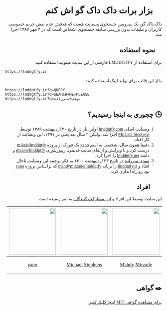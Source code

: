 <link rel="stylesheet" href="fonts/droidarabicnaskh.css">
<div dir="rtl" lang="fa" style="font-family: 'Droid Arabic Naskh', sens-serif;">

# 🦆 بزار برات داک داک گو اش کنم

داک داک گو، یک سرویس جستجوی وبسایت هست که هدفش عدم نقض حریم خصوصی کاربران و تبلیغات بدون بررسی سابقه جستجوی اشخاص است که در ۴ مهر ۱۳۸۷ اجرا شد. 

## 🤔 نحوه استفاده

برای استفاده از LMDDGTFY فارسی از این سایت میتونید استفاده کنید:
<div dir="ltr"><pre><code>https://lmddgtfy.ir</pre></code></div>

یا از این قالب برای تولید لینک استفاده کنید:
<div dir="ltr"><pre><code>https://lmddgtfy.ir?q=QUERY
https://lmddgtfy.ir?q=SEARCH+ME+PLEASE
https://lmddgtfy.ir?q=مهدی+میرزاده</pre></code></div>

## 🕒 چجوری به اینجا رسیدیم؟

1. وبسایت اصلی [lmddgtfy.com](https://lmddgtfy.com) اولین بار در تاریخ ۲۰ اردیبهشت ۱۳۸۹ توسط [Michael Stephens](https://github.com/mikejs) اجرا شد، ولیکن ۲ سال بعد یعنی در ۱۳۹۱، این وبسایت از کار افتاد.
2. دقیقا همون سال، شخصی به اسم [yano](https://github.com/myano) یک فورک از پروژه [mikejs/lmddgtfy](https://github.com/mikejs/lmddgtfy) درست کرد و با ویرایش و ارتقای سایت قدیمی، ریپوزیتوری [myano/lmddgtfy](https://github.com/myano/lmddgtfy) و دامنه [lmddgtfy.net](https://lmddgtfy.net) را اجرا کرد.
3. [مهدی میرزاده](https://github.com/mahdymirzade) در تاریخ ۲۳ اردیبهشت ۱۴۰۰ به فکر ترجمه این وبسایت باحال افتاد و [lmddgtfy.ir](https://lmddgtfy.ir) را برپایه [mahdymirzade/lmddgtfy](https://github.com/mahdymirzade/lmddgtfy) که براساس پروژه [yano](https://github.com/myano) بود رو راه اندازی کرد.

## 👨‍🏫 افراد

این سایت توسط این افراد و [این مشارکت کنندگان](https://github.com/mahdymirzade/lmddgtfy/graphs/contributors) به ثمر رسیده است.

| <a href="https://github.com/mahdymirzade"><img src="https://github.com/mahdymirzade.png" width="150"></a> | <a href="https://github.com/mikejs"><img src="https://github.com/mikejs.png" width="150"></a> | <a href="https://github.com/myano"><img src="https://github.com/myano.png" width="150"></a> |
| --- | --- | --- |
| <p align="center">[Mahdy Mirzade](https://github.com/mahdymirzade)</p> | <p align="center">[Michael Stephens](https://github.com/mikejs)</p> | <p align="center">[yano](https://github.com/myano)</p> |

## ✒️ گواهی
[برای مشاهده گواهی MIT اینجا کلیک کنید.](license.txt)
</div>

